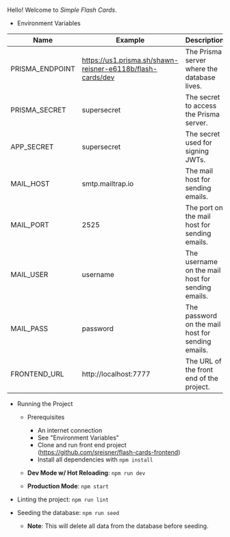 Hello! Welcome to _Simple Flash Cards_.

- Environment Variables

| Name            | Example                                                    | Description                                       |
| --------------- | ---------------------------------------------------------- | ------------------------------------------------- |
| PRISMA_ENDPOINT | https://us1.prisma.sh/shawn-reisner-e6118b/flash-cards/dev | The Prisma server where the database lives.       |
| PRISMA_SECRET   | supersecret                                                | The secret to access the Prisma server.           |
| APP_SECRET      | supersecret                                                | The secret used for signing JWTs.                 |
| MAIL_HOST       | smtp.mailtrap.io                                           | The mail host for sending emails.                 |
| MAIL_PORT       | 2525                                                       | The port on the mail host for sending emails.     |
| MAIL_USER       | username                                                   | The username on the mail host for sending emails. |
| MAIL_PASS       | password                                                   | The password on the mail host for sending emails. |
| FRONTEND_URL    | http://localhost:7777                                      | The URL of the front end of the project.          |

- Running the Project

  - Prerequisites

    - An internet connection
    - See "Environment Variables"
    - Clone and run front end project (https://github.com/sreisner/flash-cards-frontend)
    - Install all dependencies with `npm install`

  - **Dev Mode w/ Hot Reloading**: `npm run dev`
  - **Production Mode**: `npm start`

- Linting the project: `npm run lint`
- Seeding the database: `npm run seed`
  - **Note**: This will delete all data from the database before seeding.

